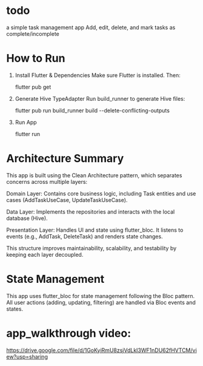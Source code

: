 # todo
a simple task management app Add, edit, delete, and mark tasks as complete/incomplete

# How to Run
1. Install Flutter & Dependencies
   Make sure Flutter is installed. Then:

   flutter pub get
2.  Generate Hive TypeAdapter
    Run build_runner to generate Hive files:

    flutter pub run build_runner build --delete-conflicting-outputs

3. Run App

   flutter run

# Architecture Summary
This app is built using the Clean Architecture pattern, which separates concerns across multiple layers:

Domain Layer: Contains core business logic, including Task entities and use cases (AddTaskUseCase, UpdateTaskUseCase).

Data Layer: Implements the repositories and interacts with the local database (Hive).

Presentation Layer: Handles UI and state using flutter_bloc. It listens to events (e.g., AddTask, DeleteTask) and renders state changes.

This structure improves maintainability, scalability, and testability by keeping each layer decoupled.


# State Management
This app uses flutter_bloc for state management following the Bloc pattern. All user actions (adding, updating, filtering) are handled via Bloc events and states.
# app_walkthrough video: 
   https://drive.google.com/file/d/1GoKyiRmU8zsjVdLkI3WF1nDU62fHVTCM/view?usp=sharing
